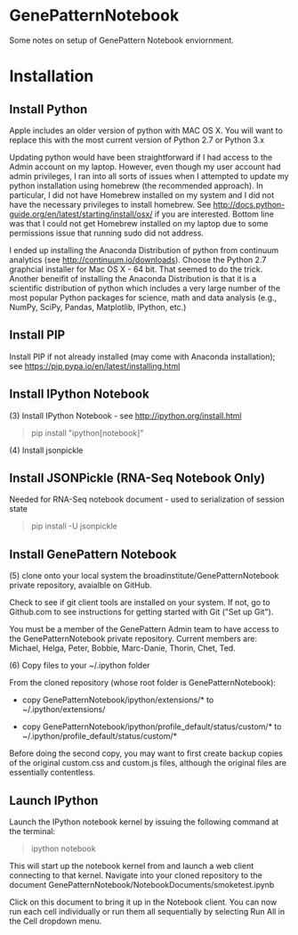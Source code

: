 GenePatternNotebook
===================

Some notes on setup of GenePattern Notebook enviornment.

# Installation

## Install Python

Apple includes an older version of python with MAC OS X.  You will want to replace
this with the most current version of Python 2.7 or Python 3.x

Updating python would have been straightforward if I had access to the
Admin account on my laptop.  However, even though my user account had
admin privileges, I ran into all sorts of issues when I attempted to
update my python installation using homebrew (the recommended
approach).   In particular, I did not have Homebrew installed on my
system and I did not have the necessary privileges to install
homebrew.  See
http://docs.python-guide.org/en/latest/starting/install/osx/ if you
are interested.  Bottom line was that I could not get Homebrew installed on my 
laptop due to some permissions issue that running sudo did not address.

I ended up installing the Anaconda Distribution of python from continuum analytics
(see http://continuum.io/downloads).  Choose the Python 2.7 graphcial
installer for Mac OS X - 64 bit.  That seemed to do the trick.
Another beneifit of installing the Anaconda Distribution is that it is
a scientific distribution of python which includes a very large
number of the most popular Python packages for science, math and data
analysis (e.g., NumPy, SciPy, Pandas, Matplotlib, IPython, etc.) 

## Install PIP

Install PIP if not already installed (may come with Anaconda installation); see https://pip.pypa.io/en/latest/installing.html

## Install IPython Notebook
(3) Install IPython Notebook - see http://ipython.org/install.html
> pip install "ipython[notebook]"

(4) Install jsonpickle


## Install JSONPickle (RNA-Seq Notebook Only)
Needed for RNA-Seq notebook document - used to serialization of session state

>pip install -U jsonpickle

## Install GenePattern Notebook

(5) clone onto your local system the broadinstitute/GenePatternNotebook private repository, avaialble on GitHub.

Check to see if git client tools are installed on your system.  If
not, go to Github.com to see instructions for getting started with Git
("Set up Git").

You must be a member of the GenePattern Admin team to have access to
the GenePatternNotebook private repository.   Current members are:
Michael, Helga, Peter, Bobbie, Marc-Danie, Thorin, Chet, Ted.

(6) Copy files to your ~/.ipython folder

From the cloned repository (whose root folder is GenePatternNotebook):

- copy GenePatternNotebook/ipython/extensions/* to
  ~/.ipython/extensions/

- copy GenePatternNotebook/ipython/profile_default/status/custom/* to
  ~/.ipython/profile_default/status/custom/*

Before doing the second copy, you may want to first create backup
copies of the original custom.css and custom.js files, although the
original files are essentially contentless.

## Launch IPython

Launch the IPython notebook kernel by issuing the following command at
the terminal:

> ipython notebook

This will start up the notebook kernel from and launch a web client
connecting to that kernel.  Navigate into your cloned repository to
the document GenePatternNotebook/NotebookDocuments/smoketest.ipynb

Click on this document to bring it up in the Notebook client.  You can
now run each cell individually or run them all sequentially by
selecting Run All in the Cell dropdown menu.


